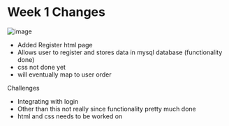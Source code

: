 # Week 1 Changes
![image](https://user-images.githubusercontent.com/60376265/143982794-9870f984-8dee-4110-af85-54f1288935a3.png)

- Added Register html page
- Allows user to register and stores data in mysql database (functionality done)
- css not done yet
- will eventually map to user order


Challenges
- Integrating with login
- Other than this not really since functionality pretty much done
- html and css needs to be worked on
